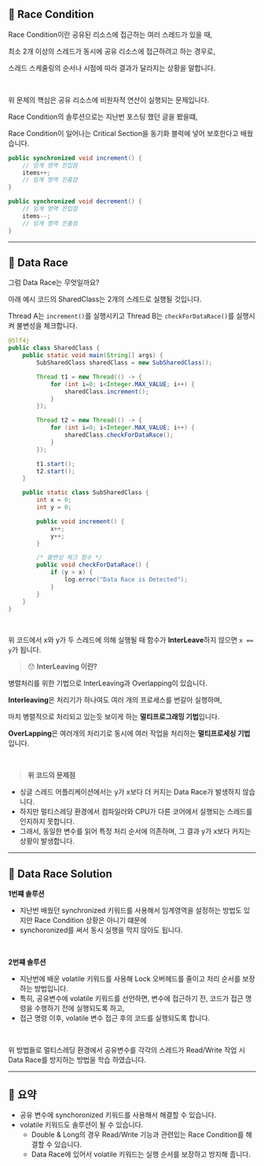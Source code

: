 ## 📘 Race Condition

Race Condition이란 공유된 리소스에 접근하는 여러 스레드가 있을 때,

최소 2개 이상의 스레드가 동시에 공유 리소스에 접근하려고 하는 경우로,

스레드 스케줄링의 순서나 시점에 따라 결과가 달라지는 상황을 말합니다.

<br>

위 문제의 핵심은 공유 리소스에 비원자적 연산이 실행되는 문제입니다.

Race Condition의 솔루션으로는 지난번 포스팅 했던 글을 봤을떄,

Race Condition이 일어나는 Critical Section을 동기화 블럭에 넣어 보호한다고 배웠습니다.

```java
public synchronized void increment() {
	// 임계 영역 진입점
	items++;
	// 임계 영역 진출점
}

public synchronized void decrement() {
	// 임계 영역 진입점
	items--;
	// 임계 영역 진출점
}
```

---
## 📘 Data Race

그럼 Data Race는 무엇일까요?

아래 예시 코드의 SharedClass는 2개의 스레드로 실행될 것입니다.

Thread A는 `increment()`를 실행시키고 Thread B는 `checkForDataRace()`를 실행시켜 불변성을 체크합니다.

```java
@Slf4j
public class SharedClass {
    public static void main(String[] args) {
        SubSharedClass sharedClass = new SubSharedClass();

        Thread t1 = new Thread(() -> {
            for (int i=0; i<Integer.MAX_VALUE; i++) {
                sharedClass.increment();
            }
        });

        Thread t2 = new Thread(() -> {
            for (int i=0; i<Integer.MAX_VALUE; i++) {
                sharedClass.checkForDataRace();
            }
        });

        t1.start();
        t2.start();
    }

    public static class SubSharedClass {
        int x = 0;
        int y = 0;

        public void increment() {
            x++;
            y++;
        }

        /* 불변성 체크 함수 */
        public void checkForDataRace() {
            if (y > x) {
                log.error("Data Race is Detected");
            }
        }
    }
}
```

<br>

위 코드에서 x와 y가 두 스레드에 의해 실행될 때 함수가 **InterLeave**하지 않으면 `x == y`가 됩니다.

> 😯 **InterLeaving 이란?**

병렬처리를 위한 기법으로 InterLeaving과 Overlapping이 있습니다.

**Interleaving**은 처리기가 하나여도 여러 개의 프로세스를 번갈아 실행하며,

마치 병렬적으로 처리되고 있는듯 보이게 하는 **멀티프로그래밍 기법**입니다.

**OverLapping**은 여러개의 처리기로 동시에 여러 작업을 처리하는 **멀티프로세싱 기법**입니다.

<br>

> **위 코드의 문제점**

- 싱글 스레드 어플리케이션에서는 y가 x보다 더 커지는 Data Race가 발생하지 않습니다.
- 하지만 멀티스레딩 환경에서 컴파일러와 CPU가 다른 코어에서 실행되는 스레드를 인지하지 못합니다.
- 그래서, 동일한 변수를 읽어 특정 처리 순서에 의존하며, 그 결과 y가 x보다 커지는 상황이 발생합니다.

---

## 📘 Data Race Solution

**1번쨰 솔루션**

- 지난번 배웠던 synchronized 키워드를 사용해서 임계영역을 설정하는 방법도 있지만 Race Condition 상황은 아니기 떄문에
- synchoronized를 써서 동시 실행을 막지 않아도 됩니다.

<br>

**2번쨰 솔루션**

- 지난번에 배운 volatile 키워드를 사용해 Lock 오버헤드를 줄이고 처리 순서를 보장하는 방법입니다.
- 특히, 공유변수에 volatile 키워드를 선언하면, 변수에 접근하기 전, 코드가 접근 명령을 수행하기 전에 실행되도록 하고,
- 접근 명령 이후, volatile 변수 접근 후의 코드를 실행되도록 합니다.

<br>

위 방법들로 멀티스레딩 환경에서 공유변수를 각각의 스레드가 Read/Write 작업 시 Data Race를 방지하는 방법을 학습 하였습니다.

---

## 📘 요약

- 공유 변수에 synchoronized 키워드를 사용해서 해결할 수 있습니다.
- volatile 키워드도 솔루션이 될 수 있습니다.
  - Double & Long의 경우 Read/Write 기능과 관련있는 Race Condition를 해결할 수 있습니다.
  - Data Race에 있어서 volatile 키워드는 실행 순서를 보장하고 방지해 줍니다.